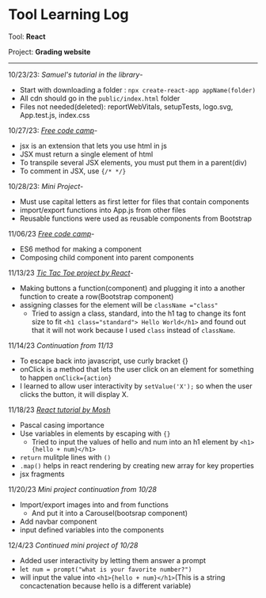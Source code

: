 # Tool Learning Log

Tool: **React**

Project: **Grading website**

---

10/23/23:
*Samuel's tutorial in the library*-
* Start with downloading a folder : `npx create-react-app appName(folder)`
* All cdn should go in the `public/index.html` folder
* Files not needed(deleted):  reportWebVitals, setupTests, logo.svg, App.test.js, index.css

10/27/23:
*[Free code camp](https://www.freecodecamp.org/)*-
* jsx is an extension that lets you use html in js
* JSX must return a single element of html
* To transpile several JSX elements, you must put them in a parent(div)
* To comment in JSX, use `{/* */}`

10/28/23:
*Mini Project*-
* Must use capital letters as first letter for files that contain components
* import/export functions into App.js from other files
* Reusable functions were used as reusable components from Bootstrap

11/06/23
*[Free code camp](https://www.freecodecamp.org/)*-
* ES6 method for making a component
* Composing child component into parent components

11/13/23
*[Tic Tac Toe project by React](https://react.dev/learn/tutorial-tic-tac-toe)*-
* Making buttons a function(component) and plugging it into a another function to create a row(Bootstrap component)
* assigning classes for the element will be `className ="class"`
    * Tried to assign a class, standard, into the h1 tag to change its font size to fit `<h1 class="standard"> Hello World</h1>` and found out that it will not work because I used `class` instead of `className`.

11/14/23
*Continuation from 11/13*
* To escape back into javascript, use curly bracket {}
* onClick is a method that lets the user click on an element for something to happen `onClick={action}`
* I learned to allow user interactivity by `setValue('X');` so when the user clicks the button, it will display X.

11/18/23
*[React tutorial by Mosh](https://www.youtube.com/watch?v=SqcY0GlETPk)*
* Pascal casing importance
* Use variables in elements by escaping with `{}`
    * Tried to input the values of hello and num into an h1 element by `<h1>{hello + num}</h1>`
* `return` mulitple lines with `()`
* `.map()` helps in react rendering by creating new array for key properties
* jsx fragments

11/20/23
*Mini project continuation from 10/28*
* Import/export images into and from functions
    * And put it into a Carousel(bootsrap component)
* Add navbar component
* input defined variables into the components

12/4/23
*Continued mini project of 10/28*
* Added user interactivity by letting them answer a prompt
 * l`et num = prompt("what is your favorite number?")`
 * will input the value into  `<h1>{hello + num}</h1>`(This is a string concactenation because hello is a different variable)



<!--
* Links you used today (websites, videos, etc)
* Things you tried, progress you made, etc
* Challenges, a-ha moments, etc
* Questions you still have
* What you're going to try next
-->
